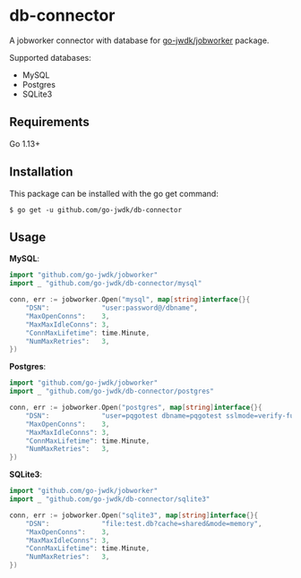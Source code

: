 # db-connector

A jobworker connector with database for [go-jwdk/jobworker](https://github.com/go-jwdk/jobworker) package.

Supported databases:

- MySQL
- Postgres
- SQLite3

## Requirements

Go 1.13+

## Installation

This package can be installed with the go get command:

```
$ go get -u github.com/go-jwdk/db-connector
```

## Usage

__MySQL__:

```go
import "github.com/go-jwdk/jobworker"
import _ "github.com/go-jwdk/db-connector/mysql"

conn, err := jobworker.Open("mysql", map[string]interface{}{
    "DSN":             "user:password@/dbname",
    "MaxOpenConns":    3,
    "MaxMaxIdleConns": 3,
    "ConnMaxLifetime": time.Minute,
    "NumMaxRetries":   3,
})
```

__Postgres__:

```go
import "github.com/go-jwdk/jobworker"
import _ "github.com/go-jwdk/db-connector/postgres"

conn, err := jobworker.Open("postgres", map[string]interface{}{
    "DSN":             "user=pqgotest dbname=pqgotest sslmode=verify-full",
    "MaxOpenConns":    3,
    "MaxMaxIdleConns": 3,
    "ConnMaxLifetime": time.Minute,
    "NumMaxRetries":   3,
})
```

__SQLite3__:

```go
import "github.com/go-jwdk/jobworker"
import _ "github.com/go-jwdk/db-connector/sqlite3"

conn, err := jobworker.Open("sqlite3", map[string]interface{}{
    "DSN":             "file:test.db?cache=shared&mode=memory",
    "MaxOpenConns":    3,
    "MaxMaxIdleConns": 3,
    "ConnMaxLifetime": time.Minute,
    "NumMaxRetries":   3,
})
```

